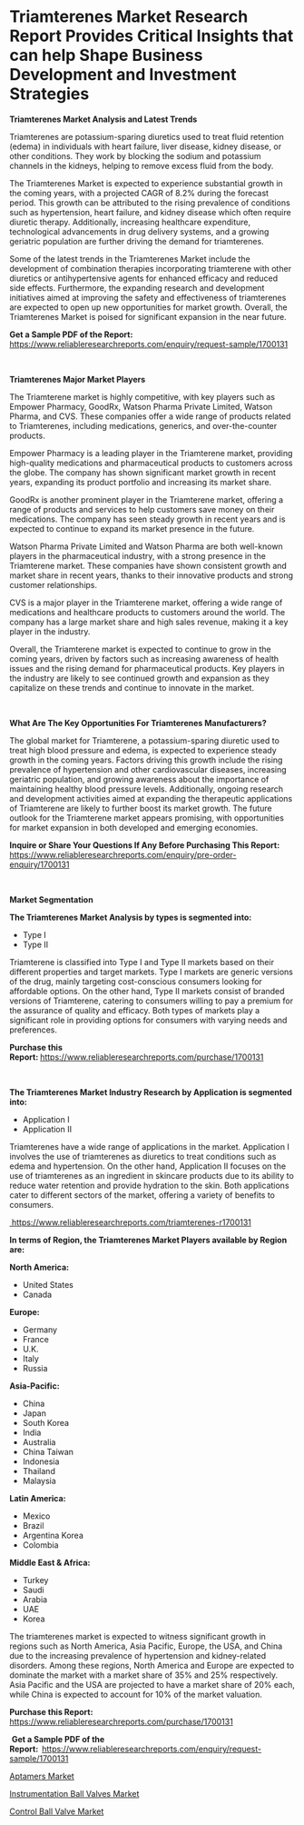 <p><h1>Triamterenes Market Research Report Provides Critical Insights that can help Shape Business Development and Investment Strategies</h1></p><p><strong>Triamterenes Market Analysis and Latest Trends</strong></p>
<p><p>Triamterenes are potassium-sparing diuretics used to treat fluid retention (edema) in individuals with heart failure, liver disease, kidney disease, or other conditions. They work by blocking the sodium and potassium channels in the kidneys, helping to remove excess fluid from the body. </p><p>The Triamterenes Market is expected to experience substantial growth in the coming years, with a projected CAGR of 8.2% during the forecast period. This growth can be attributed to the rising prevalence of conditions such as hypertension, heart failure, and kidney disease which often require diuretic therapy. Additionally, increasing healthcare expenditure, technological advancements in drug delivery systems, and a growing geriatric population are further driving the demand for triamterenes.</p><p>Some of the latest trends in the Triamterenes Market include the development of combination therapies incorporating triamterene with other diuretics or antihypertensive agents for enhanced efficacy and reduced side effects. Furthermore, the expanding research and development initiatives aimed at improving the safety and effectiveness of triamterenes are expected to open up new opportunities for market growth. Overall, the Triamterenes Market is poised for significant expansion in the near future.</p></p>
<p><strong>Get a Sample PDF of the Report:&nbsp;</strong> <a href="https://www.reliableresearchreports.com/enquiry/request-sample/1700131">https://www.reliableresearchreports.com/enquiry/request-sample/1700131</a></p>
<p>&nbsp;</p>
<p><strong>Triamterenes Major Market Players</strong></p>
<p><p>The Triamterene market is highly competitive, with key players such as Empower Pharmacy, GoodRx, Watson Pharma Private Limited, Watson Pharma, and CVS. These companies offer a wide range of products related to Triamterenes, including medications, generics, and over-the-counter products.</p><p>Empower Pharmacy is a leading player in the Triamterene market, providing high-quality medications and pharmaceutical products to customers across the globe. The company has shown significant market growth in recent years, expanding its product portfolio and increasing its market share.</p><p>GoodRx is another prominent player in the Triamterene market, offering a range of products and services to help customers save money on their medications. The company has seen steady growth in recent years and is expected to continue to expand its market presence in the future.</p><p>Watson Pharma Private Limited and Watson Pharma are both well-known players in the pharmaceutical industry, with a strong presence in the Triamterene market. These companies have shown consistent growth and market share in recent years, thanks to their innovative products and strong customer relationships.</p><p>CVS is a major player in the Triamterene market, offering a wide range of medications and healthcare products to customers around the world. The company has a large market share and high sales revenue, making it a key player in the industry.</p><p>Overall, the Triamterene market is expected to continue to grow in the coming years, driven by factors such as increasing awareness of health issues and the rising demand for pharmaceutical products. Key players in the industry are likely to see continued growth and expansion as they capitalize on these trends and continue to innovate in the market.</p></p>
<p>&nbsp;</p>
<p><strong>What Are The Key Opportunities For Triamterenes Manufacturers?</strong></p>
<p><p>The global market for Triamterene, a potassium-sparing diuretic used to treat high blood pressure and edema, is expected to experience steady growth in the coming years. Factors driving this growth include the rising prevalence of hypertension and other cardiovascular diseases, increasing geriatric population, and growing awareness about the importance of maintaining healthy blood pressure levels. Additionally, ongoing research and development activities aimed at expanding the therapeutic applications of Triamterene are likely to further boost its market growth. The future outlook for the Triamterene market appears promising, with opportunities for market expansion in both developed and emerging economies.</p></p>
<p><strong>Inquire or Share Your Questions If Any Before Purchasing This Report:</strong> <a href="https://www.reliableresearchreports.com/enquiry/pre-order-enquiry/1700131">https://www.reliableresearchreports.com/enquiry/pre-order-enquiry/1700131</a></p>
<p>&nbsp;</p>
<p><strong>Market Segmentation</strong></p>
<p><strong>The Triamterenes Market Analysis by types is segmented into:</strong></p>
<p><ul><li>Type I</li><li>Type II</li></ul></p>
<p><p>Triamterene is classified into Type I and Type II markets based on their different properties and target markets. Type I markets are generic versions of the drug, mainly targeting cost-conscious consumers looking for affordable options. On the other hand, Type II markets consist of branded versions of Triamterene, catering to consumers willing to pay a premium for the assurance of quality and efficacy. Both types of markets play a significant role in providing options for consumers with varying needs and preferences.</p></p>
<p><strong>Purchase this Report:&nbsp;</strong><a href="https://www.reliableresearchreports.com/purchase/1700131">https://www.reliableresearchreports.com/purchase/1700131</a></p>
<p>&nbsp;</p>
<p><strong>The Triamterenes Market Industry Research by Application is segmented into:</strong></p>
<p><ul><li>Application I</li><li>Application II</li></ul></p>
<p><p>Triamterenes have a wide range of applications in the market. Application I involves the use of triamterenes as diuretics to treat conditions such as edema and hypertension. On the other hand, Application II focuses on the use of triamterenes as an ingredient in skincare products due to its ability to reduce water retention and provide hydration to the skin. Both applications cater to different sectors of the market, offering a variety of benefits to consumers.</p></p>
<p><a href="https://www.reliableresearchreports.com/triamterenes-r1700131">&nbsp;https://www.reliableresearchreports.com/triamterenes-r1700131</a></p>
<p><strong>In terms of Region, the Triamterenes Market Players available by Region are:</strong></p>
<p>
    <p> <strong> North America: </strong>
        <ul>
            <li>United States</li>
            <li>Canada</li>
        </ul>
        </p> 
    <p> <strong> Europe: </strong>
        <ul>
            <li>Germany</li>
            <li>France</li>
            <li>U.K.</li>
            <li>Italy</li>
            <li>Russia</li>
        </ul>
        </p> 
    <p> <strong> Asia-Pacific: </strong>
        <ul>
            <li>China</li>
            <li>Japan</li>
            <li>South Korea</li>
            <li>India</li>
            <li>Australia</li>
            <li>China Taiwan</li>
            <li>Indonesia</li>
            <li>Thailand</li>
            <li>Malaysia</li>
        </ul>
        </p> 
    <p> <strong> Latin America: </strong>
        <ul>
            <li>Mexico</li>
            <li>Brazil</li>
            <li>Argentina Korea</li>
            <li>Colombia</li>
        </ul>
        </p> 
    <p> <strong> Middle East & Africa: </strong>
        <ul>
            <li>Turkey</li>
            <li>Saudi</li>
            <li>Arabia</li>
            <li>UAE</li>
            <li>Korea</li>
        </ul>
    </p>
    </p>
<p><p>The triamterenes market is expected to witness significant growth in regions such as North America, Asia Pacific, Europe, the USA, and China due to the increasing prevalence of hypertension and kidney-related disorders. Among these regions, North America and Europe are expected to dominate the market with a market share of 35% and 25% respectively. Asia Pacific and the USA are projected to have a market share of 20% each, while China is expected to account for 10% of the market valuation.</p></p>
<p><strong>Purchase this Report: </strong><a href="https://www.reliableresearchreports.com/purchase/1700131">https://www.reliableresearchreports.com/purchase/1700131</a></p>
<p>&nbsp;<strong>Get a Sample PDF of the Report:&nbsp;&nbsp;</strong><a href="https://www.reliableresearchreports.com/enquiry/request-sample/1700131">https://www.reliableresearchreports.com/enquiry/request-sample/1700131</a></p>
<p><strong></strong></p>
<p><p><a href="https://www.linkedin.com/pulse/aptamers-market-size-reveals-best-marketing-channels-global-ei3kf?trackingId=7IwXk%2FDAVN8jAm6re1FNnw%3D%3D">Aptamers Market</a></p><p><a href="https://www.linkedin.com/pulse/decoding-instrumentation-ball-valves-market-metrics-share-trends-p2nhc?trackingId=wDLJ%2Fa76XmlyIBIKX9Q7rg%3D%3D">Instrumentation Ball Valves Market</a></p><p><a href="https://github.com/Alonsoolds3wq1d81czn8rbol/Market-Research-Report-List-2/blob/main/control-ball-valve-market.md">Control Ball Valve Market</a></p></p>